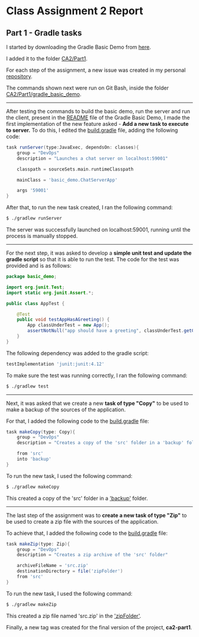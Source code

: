# Class Assignment 2 Report

## Part 1 - Gradle tasks

I started by downloading the Gradle Basic Demo from [here](https://bitbucket.org/pssmatos/gradle_basic_demo/src/master/).

I added it to the folder [CA2/Part1](https://github.com/CarlaSantos18/devops-23-24-JPE-PMS-1231825/tree/main/CA2/Part1).

For each step of the assignment, a new issue was created in my personal [repository](https://github.com/CarlaSantos18/devops-23-24-JPE-PMS-1231825/).

The commands shown next were run on Git Bash, inside the folder [CA2/Part1/gradle_basic_demo](https://github.com/CarlaSantos18/devops-23-24-JPE-PMS-1231825/tree/main/CA2/Part1/gradle_basic_demo/).

----

After testing the commands to build the basic demo, run the server and run the client, present in the [README](https://github.com/CarlaSantos18/devops-23-24-JPE-PMS-1231825/blob/main/CA2/Part1/gradle_basic_demo/README.md)
file of the Gradle Basic Demo, I made the first implementation of the new feature asked - **Add a new task to execute to server.**
To do this, I edited the [build.gradle](https://github.com/CarlaSantos18/devops-23-24-JPE-PMS-1231825/blob/main/CA2/Part1/gradle_basic_demo/build.gradle) file, adding the following code:

```groovy
task runServer(type:JavaExec, dependsOn: classes){
    group = "DevOps"
    description = "Launches a chat server on localhost:59001"

    classpath = sourceSets.main.runtimeClasspath

    mainClass = 'basic_demo.ChatServerApp'

    args '59001'
}
```
After that, to run the new task created, I ran the following command:

```bash
$ ./gradlew runServer
```

The server was successfully launched on localhost:59001, running until the process is manually stopped.

----
For the next step, it was asked to develop a **simple unit test and update the gradle script** so that it is able to run
the test.
The code for the test was provided and is as follows:

```java
package basic_demo;

import org.junit.Test;
import static org.junit.Assert.*;

public class AppTest {

    @Test
    public void testAppHasAGreeting() {
        App classUnderTest = new App();
        assertNotNull("app should have a greeting", classUnderTest.getGreeting());
    }
}
```

The following dependency was added to the gradle script:

```groovy
testImplementation 'junit:junit:4.12'
```

To make sure the test was running correctly, I ran the following command:

```bash
$ ./gradlew test
```

----
Next, it was asked that we create a new **task of type "Copy"** to be used to make a backup of the sources of the
application.

For that, I added the following code to the [build.gradle](https://github.com/CarlaSantos18/devops-23-24-JPE-PMS-1231825/blob/main/CA2/Part1/gradle_basic_demo/build.gradle) file:

```groovy
task makeCopy(type: Copy){
    group = "DevOps"
    description = "Creates a copy of the 'src' folder in a 'backup' folder"

    from 'src'
    into 'backup'
}
```
To run the new task, I used the following command:

```bash
$ ./gradlew makeCopy
```

This created a copy of the 'src' folder in a ['backup'](https://github.com/CarlaSantos18/devops-23-24-JPE-PMS-1231825/tree/main/CA2/Part1/gradle_basic_demo/backup) folder.

----
The last step of the assignment was to **create a new task of type "Zip"** to be used to create a zip file with the
sources of the application.

To achieve that, I added the following code to the [build.gradle](https://github.com/CarlaSantos18/devops-23-24-JPE-PMS-1231825/blob/main/CA2/Part1/gradle_basic_demo/build.gradle) file:

```groovy
task makeZip(type: Zip){
    group = "DevOps"
    description = "Creates a zip archive of the 'src' folder"

    archiveFileName = 'src.zip'
    destinationDirectory = file('zipFolder')
    from 'src'
}
```

To run the new task, I used the following command:

```bash
$ ./gradlew makeZip
```

This created a zip file named 'src.zip' in the ['zipFolder'](https://github.com/CarlaSantos18/devops-23-24-JPE-PMS-1231825/tree/main/CA2/Part1/gradle_basic_demo/zipFolder).

Finally, a new tag was created for the final version of the project, **ca2-part1**.